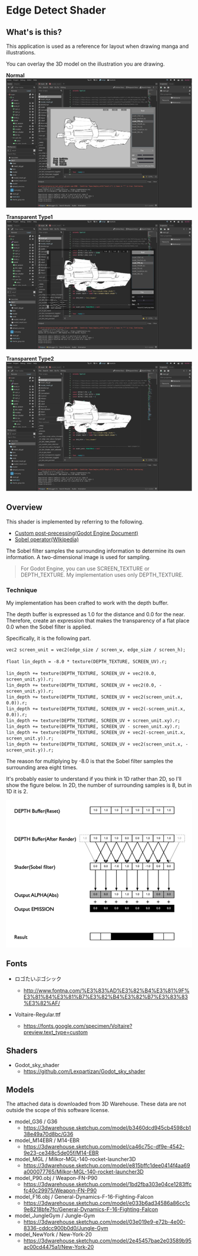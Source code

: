 # Edge Detect Shader

## What's is this?

This application is used as a reference for layout when drawing manga and illustrations.

You can overlay the 3D model on the illustration you are drawing.

**Normal**
![normal render](res/godot_fig_1.jpg)

**Transparent Type1**
![transparent 1](res/godot_fig_2.jpg)

**Transparent Type2**
![transparent 2](res/godot_fig_3.jpg)


## Overview
This shader is implemented by referring to the following. 

* [Custom post-precessing(Godot Engine Document)][1]
* [Sobel operator(WIkipedia)][2]

The Sobel filter samples the surrounding information to determine its own information.
A two-dimensional image is used for sampling.
> For Godot Engine, you can use SCREEN_TEXTURE or DEPTH_TEXTURE.
> My implementation uses only DEPTH_TEXTURE.

### Technique

My implementation has been crafted to work with the depth buffer.

The depth buffer is expressed as 1.0 for the distance and 0.0 for the near.
Therefore, create an expression that makes the transparency of a flat place 0.0 when the Sobel filter is applied.

Specifically, it is the following part.
```
vec2 screen_unit = vec2(edge_size / screen_w, edge_size / screen_h);

float lin_depth = -8.0 * texture(DEPTH_TEXTURE, SCREEN_UV).r;

lin_depth += texture(DEPTH_TEXTURE, SCREEN_UV + vec2(0.0, screen_unit.y)).r;
lin_depth += texture(DEPTH_TEXTURE, SCREEN_UV + vec2(0.0, -screen_unit.y)).r;
lin_depth += texture(DEPTH_TEXTURE, SCREEN_UV + vec2(screen_unit.x, 0.0)).r;
lin_depth += texture(DEPTH_TEXTURE, SCREEN_UV + vec2(-screen_unit.x, 0.0)).r;
lin_depth += texture(DEPTH_TEXTURE, SCREEN_UV + screen_unit.xy).r;
lin_depth += texture(DEPTH_TEXTURE, SCREEN_UV - screen_unit.xy).r;
lin_depth += texture(DEPTH_TEXTURE, SCREEN_UV + vec2(-screen_unit.x, screen_unit.y)).r;
lin_depth += texture(DEPTH_TEXTURE, SCREEN_UV + vec2(screen_unit.x, -screen_unit.y)).r;
```

The reason for multiplying by -8.0 is that the Sobel filter samples the surrounding area eight times.

It's probably easier to understand if you think in 1D rather than 2D, so I'll show the figure below. In 2D, the number of surrounding samples is 8, but in 1D it is 2. 

![Sobel filter](res/sobel_filter.png)

[1]:https://docs.godotengine.org/en/stable/tutorials/viewports/custom_postprocessing.html
[2]:https://en.wikipedia.org/wiki/Sobel_operator


## Fonts

* ロゴたいぷゴシック
  * http://www.fontna.com/%E3%83%AD%E3%82%B4%E3%81%9F%E3%81%84%E3%81%B7%E3%82%B4%E3%82%B7%E3%83%83%E3%82%AF/

* Voltaire-Regular.ttf
  * https://fonts.google.com/specimen/Voltaire?preview.text_type=custom


## Shaders

* Godot_sky_shader
  * https://github.com/Lexpartizan/Godot_sky_shader


## Models

The attached data is downloaded from 3D Warehouse.
These data are not outside the scope of this software license.

* model_G36 / G36
  * https://3dwarehouse.sketchup.com/model/b3460dcd945cb4598cb138e49a70d8bc/G36
* model_M14EBR / M14-EBR
  * https://3dwarehouse.sketchup.com/model/ca46c75c-df9e-4542-9e23-ce348c5de05f/M14-EBR
* model_MGL / Milkor-MGL-140-rocket-launcher3D
  * https://3dwarehouse.sketchup.com/model/e815bffc1dee0414f4aa69a000077765/Milkor-MGL-140-rocket-launcher3D
* model_P90.obj / Weapon-FN-P90
  * https://3dwarehouse.sketchup.com/model/1bd2fba303e04ce1283ffcfc40c29975/Weapon-FN-P90
* model_F16.obj / General-Dynamics-F-16-Fighting-Falcon
  * https://3dwarehouse.sketchup.com/model/e033b6ad34586a86cc1c9e8218bfe7fc/General-Dynamics-F-16-Fighting-Falcon
* model_JungleGym / Jungle-Gym
  * https://3dwarehouse.sketchup.com/model/03e019e9-e72b-4e00-8336-cddcc900b0d0/Jungle-Gym
* model_NewYork / New-York-20
  * https://3dwarehouse.sketchup.com/model/2e45457bae2e03589b95ac00cd4475a1/New-York-20